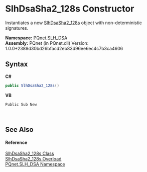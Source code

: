 # SlhDsaSha2_128s Constructor 
 

Instantiates a new <a href="66d96324-641c-5148-0552-3d2f20a35e27.md">SlhDsaSha2_128s</a> object with non-deterministic signatures.

**Namespace:**&nbsp;<a href="5a51e981-67fd-0177-2098-034d6071509d.md">PQnet.SLH_DSA</a><br />**Assembly:**&nbsp;PQnet (in PQnet.dll) Version: 1.0.0+2389d30bd26bfacd2eb83d96ee6ec4c7b3ca4606

## Syntax

**C#**<br />
``` C#
public SlhDsaSha2_128s()
```

**VB**<br />
``` VB
Public Sub New
```

<br />

## See Also


#### Reference
<a href="66d96324-641c-5148-0552-3d2f20a35e27.md">SlhDsaSha2_128s Class</a><br /><a href="4e00c58b-b0bb-ff94-af8b-38acafb1024d.md">SlhDsaSha2_128s Overload</a><br /><a href="5a51e981-67fd-0177-2098-034d6071509d.md">PQnet.SLH_DSA Namespace</a><br />